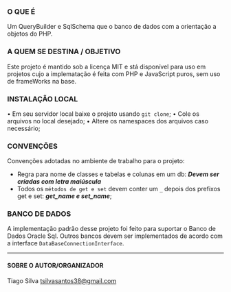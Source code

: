 ### O QUE É

Um QueryBuilder e SqlSchema que o banco de dados com a orientação a objetos do PHP.

### A QUEM SE DESTINA / OBJETIVO

Este projeto é mantido sob a licença MIT e stá disponível para uso em projetos cujo a implematação é feita com PHP e JavaScript puros, sem uso de frameWorks na base.

### INSTALAÇÃO LOCAL

• Em seu servidor local baixe o projeto usando `git clone`;
• Cole os arquivos no local desejado;
• Altere os namespaces dos arquivos caso necessário;

### CONVENÇÕES

Convenções adotadas no ambiente de trabalho para o projeto:

- Regra para nome de classes e tabelas e colunas em um db: **_Devem ser criadas com letra maiúscula_**
- Todos os `métodos de get e set` devem conter um `_` depois dos prefixos get e set: **_get_name e set_name_**;

### BANCO DE DADOS

A implementação padrão desse projeto foi feito para suportar o Banco de Dados Oracle Sql.
Outros bancos devem ser implementados de acordo com a interface `DataBaseConnectionInterface`.

---

#### SOBRE O AUTOR/ORGANIZADOR

Tiago Silva
tsilvasantos38@gmail.com
